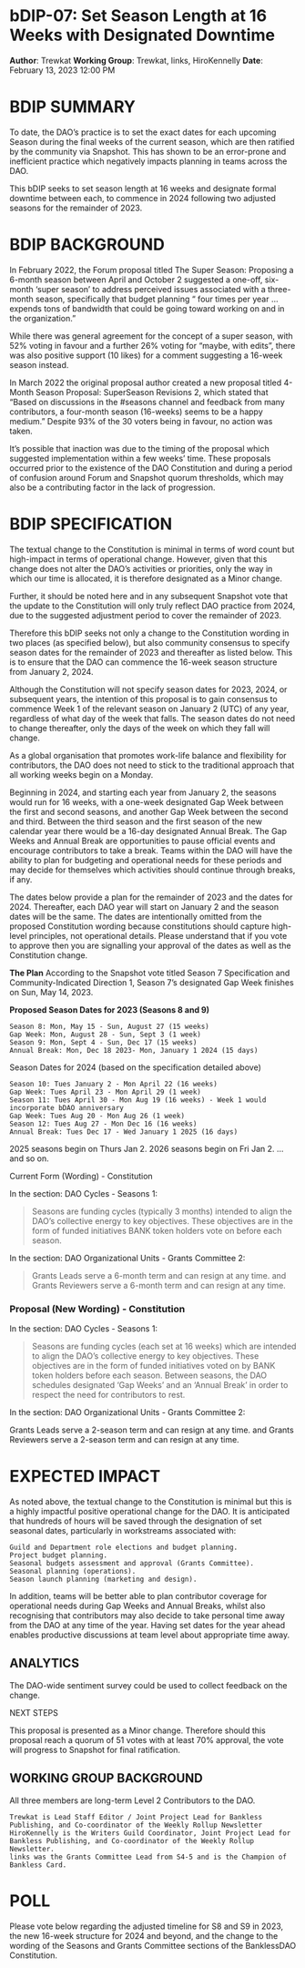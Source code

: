 # bDIP-07: Set Season Length at 16 Weeks with Designated Downtime 
**Author**: Trewkat
**Working Group**: Trewkat, links, HiroKennelly
**Date**: February 13, 2023 12:00 PM

# BDIP SUMMARY

To date, the DAO’s practice is to set the exact dates for each upcoming Season during the final weeks of the current season, which are then ratified by the community via Snapshot. This has shown to be an error-prone and inefficient practice which negatively impacts planning in teams across the DAO.

This bDIP seeks to set season length at 16 weeks and designate formal downtime between each, to commence in 2024 following two adjusted seasons for the remainder of 2023.

# BDIP BACKGROUND

In February 2022, the Forum proposal titled The Super Season: Proposing a 6-month season between April and October 2 suggested a one-off, six-month ‘super season’ to address perceived issues associated with a three-month season, specifically that budget planning “ four times per year … expends tons of bandwidth that could be going toward working on and in the organization.”

While there was general agreement for the concept of a super season, with 52% voting in favour and a further 26% voting for “maybe, with edits”, there was also positive support (10 likes) for a comment suggesting a 16-week season instead.

In March 2022 the original proposal author created a new proposal titled 4-Month Season Proposal: SuperSeason Revisions 2, which stated that “Based on discussions in the #seasons channel and feedback from many contributors, a four-month season (16-weeks) seems to be a happy medium.” Despite 93% of the 30 voters being in favour, no action was taken.

It’s possible that inaction was due to the timing of the proposal which suggested implementation within a few weeks’ time. These proposals occurred prior to the existence of the DAO Constitution and during a period of confusion around Forum and Snapshot quorum thresholds, which may also be a contributing factor in the lack of progression.

# BDIP SPECIFICATION

The textual change to the Constitution is minimal in terms of word count but high-impact in terms of operational change. However, given that this change does not alter the DAO’s activities or priorities, only the way in which our time is allocated, it is therefore designated as a Minor change.

Further, it should be noted here and in any subsequent Snapshot vote that the update to the Constitution will only truly reflect DAO practice from 2024, due to the suggested adjustment period to cover the remainder of 2023.

Therefore this bDIP seeks not only a change to the Constitution wording in two places (as specified below), but also community consensus to specify season dates for the remainder of 2023 and thereafter as listed below. This is to ensure that the DAO can commence the 16-week season structure from January 2, 2024.

Although the Constitution will not specify season dates for 2023, 2024, or subsequent years, the intention of this proposal is to gain consensus to commence Week 1 of the relevant season on January 2 (UTC) of any year, regardless of what day of the week that falls. The season dates do not need to change thereafter, only the days of the week on which they fall will change.

As a global organisation that promotes work-life balance and flexibility for contributors, the DAO does not need to stick to the traditional approach that all working weeks begin on a Monday.

Beginning in 2024, and starting each year from January 2, the seasons would run for 16 weeks, with a one-week designated Gap Week between the first and second seasons, and another Gap Week between the second and third. Between the third season and the first season of the new calendar year there would be a 16-day designated Annual Break.
The Gap Weeks and Annual Break are opportunities to pause official events and encourage contributors to take a break. Teams within the DAO will have the ability to plan for budgeting and operational needs for these periods and may decide for themselves which activities should continue through breaks, if any.

The dates below provide a plan for the remainder of 2023 and the dates for 2024. Thereafter, each DAO year will start on January 2 and the season dates will be the same. The dates are intentionally omitted from the proposed Constitution wording because constitutions should capture high-level principles, not operational details. Please understand that if you vote to approve then you are signalling your approval of the dates as well as the Constitution change.

**The Plan**
According to the Snapshot vote titled Season 7 Specification and Community-Indicated Direction 1, Season 7’s designated Gap Week finishes on Sun, May 14, 2023.

**Proposed Season Dates for 2023 (Seasons 8 and 9)**

    Season 8: Mon, May 15 - Sun, August 27 (15 weeks)
    Gap Week: Mon, August 28 - Sun, Sept 3 (1 week)
    Season 9: Mon, Sept 4 - Sun, Dec 17 (15 weeks)
    Annual Break: Mon, Dec 18 2023- Mon, January 1 2024 (15 days)

Season Dates for 2024 (based on the specification detailed above)

    Season 10: Tues January 2 - Mon April 22 (16 weeks)
    Gap Week: Tues April 23 - Mon April 29 (1 week)
    Season 11: Tues April 30 - Mon Aug 19 (16 weeks) - Week 1 would incorporate bDAO anniversary
    Gap Week: Tues Aug 20 - Mon Aug 26 (1 week)
    Season 12: Tues Aug 27 - Mon Dec 16 (16 weeks)
    Annual Break: Tues Dec 17 - Wed January 1 2025 (16 days)

2025 seasons begin on Thurs Jan 2.
2026 seasons begin on Fri Jan 2.
… and so on.

Current Form (Wording) - Constitution

In the section: DAO Cycles - Seasons 1:

>Seasons are funding cycles (typically 3 months) intended to align the DAO’s collective energy to key objectives. These objectives are in the form of funded initiatives BANK token holders vote on before each season.

In the section: DAO Organizational Units - Grants Committee 2:

>Grants Leads serve a 6-month term and can resign at any time.
and
>Grants Reviewers serve a 6-month term and can resign at any time.

### Proposal (New Wording) - Constitution

In the section: DAO Cycles - Seasons 1:

>Seasons are funding cycles (each set at 16 weeks) which are intended to align the DAO’s collective energy to key objectives. These objectives are in the form of funded initiatives voted on by BANK token holders before each season. Between seasons, the DAO schedules designated ‘Gap Weeks’ and an ‘Annual Break’ in order to respect the need for contributors to rest.

In the section: DAO Organizational Units - Grants Committee 2:

Grants Leads serve a 2-season term and can resign at any time.
and
Grants Reviewers serve a 2-season term and can resign at any time.

# EXPECTED IMPACT

As noted above, the textual change to the Constitution is minimal but this is a highly impactful positive operational change for the DAO. It is anticipated that hundreds of hours will be saved through the designation of set seasonal dates, particularly in workstreams associated with:

    Guild and Department role elections and budget planning.
    Project budget planning.
    Seasonal budgets assessment and approval (Grants Committee).
    Seasonal planning (operations).
    Season launch planning (marketing and design).

In addition, teams will be better able to plan contributor coverage for operational needs during Gap Weeks and Annual Breaks, whilst also recognising that contributors may also decide to take personal time away from the DAO at any time of the year. Having set dates for the year ahead enables productive discussions at team level about appropriate time away.

## ANALYTICS

The DAO-wide sentiment survey could be used to collect feedback on the change.

NEXT STEPS

This proposal is presented as a Minor change. Therefore should this proposal reach a quorum of 51 votes with at least 70% approval, the vote will progress to Snapshot for final ratification.

## WORKING GROUP BACKGROUND

All three members are long-term Level 2 Contributors to the DAO.

    Trewkat is Lead Staff Editor / Joint Project Lead for Bankless Publishing, and Co-coordinator of the Weekly Rollup Newsletter
    HiroKennelly is the Writers Guild Coordinator, Joint Project Lead for Bankless Publishing, and Co-coordinator of the Weekly Rollup Newsletter.
    links was the Grants Committee Lead from S4-5 and is the Champion of Bankless Card.

# POLL
Please vote below regarding the adjusted timeline for S8 and S9 in 2023, the new 16-week structure for 2024 and beyond, and the change to the wording of the Seasons and Grants Committee sections of the BanklessDAO Constitution.
